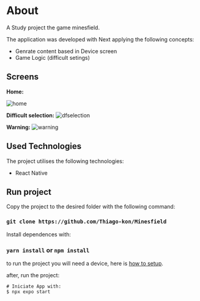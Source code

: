 # About

A Study project the game minesfield.

The application was developed with Next applying the following concepts:
<ul>
  <li>Genrate content based in Device screen</li>
  <li>Game Logic (difficult setings)</li> 
</ul>

## Screens

<b>Home:</b>

![home](https://github.com/Thiago-kon/Minesfield/blob/main/assets/design/minesfield-home.jpg)

<b>Difficult selection:</b>
![dfselection](https://github.com/Thiago-kon/Minesfield/blob/main/assets/design/minesfield-warning.jpg)

<b>Warning:</b>
![warning](https://github.com/Thiago-kon/Minesfield/blob/main/assets/design/minesfield-warning.jpg)


## Used Technologies
The project utilises the following technologies:
<ul>
  <li>React Native</li>
</ul>

## Run project
Copy the project to the desired folder with the following command:

### `git clone https://github.com/Thiago-kon/Minesfield`

Install dependences with:

### `yarn install` or `npm install`

to run the project you will need a device, here is [how to setup](https://reactnative.dev/docs/running-on-device).

after, run the project:

```
# Iniciate App with:
$ npx expo start
```

